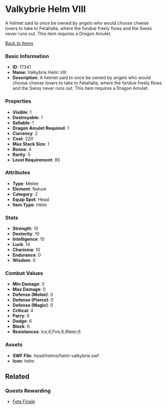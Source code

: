 # Valkybrie Helm VIII

A helmet said to once be owned by angels who would choose cheese lovers to take to Fetahalla, where the fondue freely flows and the Swiss never runs out. This item requires a Dragon Amulet.

[Back to Items](../items.md)

### Basic Information

- **ID**: 17341
- **Name**: Valkybrie Helm VIII
- **Description**: A helmet said to once be owned by angels who would choose cheese lovers to take to Fetahalla, where the fondue freely flows and the Swiss never runs out. This item requires a Dragon Amulet.

### Properties

- **Visible**: 1
- **Destroyable**: 1
- **Sellable**: 1
- **Dragon Amulet Required**: 1
- **Currency**: 2
- **Cost**: 220
- **Max Stack Size**: 1
- **Bonus**: 4
- **Rarity**: 5
- **Level Requirement**: 85

### Attributes

- **Type**: Melee
- **Element**: Nature
- **Category**: 2
- **Equip Spot**: Head
- **Item Type**: Helm

### Stats

- **Strength**: 10
- **Dexterity**: 10
- **Intelligence**: 10
- **Luck**: 14
- **Charisma**: 10
- **Endurance**: 0
- **Wisdom**: 0

### Combat Values

- **Min Damage**: 0
- **Max Damage**: 0
- **Defense (Melee)**: 0
- **Defense (Pierce)**: 0
- **Defense (Magic)**: 0
- **Critical**: 4
- **Parry**: 6
- **Dodge**: 6
- **Block**: 6
- **Resistances**: Ice,6,Fire,6,Water,6

### Assets

- **SWF File**: head/helms/helm-valkybrie.swf
- **Icon**: helm

## Related

### Quests Rewarding

- [Feta Finale](../quests/1440-feta-finale.md)

